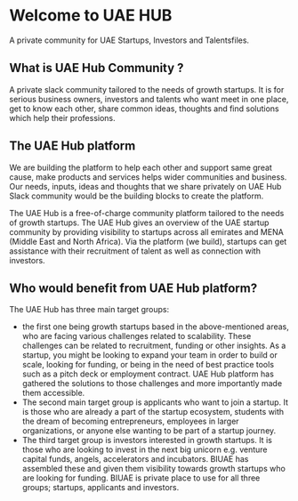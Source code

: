 # Welcome to UAE HUB
A private community for UAE Startups, Investors and Talentsfiles.

## What is UAE Hub Community ?

A private slack community tailored to the needs of growth startups. It is for serious business owners, investors and talents who want meet in one place, get to know each other, share common ideas, thoughts and find solutions which help their professions. 


## The UAE Hub platform 

We are building the platform to help each other and support same great cause, make products and services helps wider communities and business. Our needs, inputs, ideas and thoughts that we share privately on UAE Hub Slack community would be the building blocks to create the platform.

The UAE Hub is a free-of-charge community platform tailored to the needs of growth startups. The UAE Hub gives an overview of the UAE startup community by providing visibility to startups across all emirates and MENA (Middle East and North Africa). Via the platform (we build), startups can get assistance with their recruitment of talent as well as connection with investors.



## Who would benefit from UAE Hub platform?

The UAE Hub has three main target groups:
- the first one being growth startups based in the above-mentioned areas, who are facing various challenges related to scalability. These challenges can be related to recruitment, funding or other insights. As a startup, you might be looking to expand your team in order to build or scale, looking for funding, or being in the need of best practice tools such as a pitch deck or employment contract. UAE Hub platform has gathered the solutions to those challenges and more importantly made them accessible.
- The second main target group is applicants who want to join a startup. It is those who are already a part of the startup ecosystem, students with the dream of becoming entrepreneurs, employees in larger organizations, or anyone else wanting to be part of a startup journey.
- The third target group is investors interested in growth startups. It is those who are looking to invest in the next big unicorn e.g. venture capital funds, angels, accelerators and incubators. BIUAE has assembled these and given them visibility towards growth startups who are looking for funding. BIUAE is private place to use for all three groups; startups, applicants and investors.
